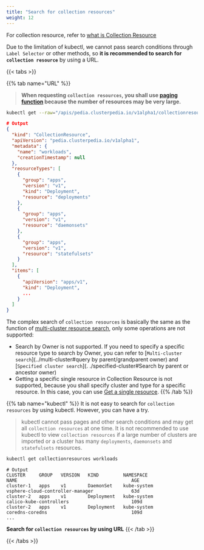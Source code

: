 ```yaml
---
title: "Search for collection resources"
weight: 12
---
```


For collection resource, refer to [what is Collection Resource](../../../concepts/collection-resource)  

Due to the limitation of kubectl, we cannot pass search conditions through `Label Selector` or other methods, so **it is recommended to search for `collection resource`** by using a URL.


{{< tabs >}}

{{% tab name="URL" %}}
> **When requesting `collection resources`, you shall use [paging function](../#paging) because the number of resources may be very large.**
```bash
kubectl get --raw="/apis/pedia.clusterpedia.io/v1alpha1/collectionresources/workloads?limit=1" | jq
```
```json
# Output
{
  "kind": "CollectionResource",
  "apiVersion": "pedia.clusterpedia.io/v1alpha1",
  "metadata": {
    "name": "workloads",
    "creationTimestamp": null
  },
  "reosurceTypes": [
    {
      "group": "apps",
      "version": "v1",
      "kind": "Deployment",
      "resource": "deployments"
    },
    {
      "group": "apps",
      "version": "v1",
      "resource": "daemonsets"
    },
    {
      "group": "apps",
      "version": "v1",
      "resource": "statefulsets"
    }
  ],
  "items": [
    {
      "apiVersion": "apps/v1",
      "kind": "Deployment",
      ...
    }
  ]
}
```

The complex search of `collection resources` is basically the same as the function of [multi-cluster resource search](../multi-cluster), only some operations are not supported:
* Search by Owner is not supported. If you need to specify a specific resource type to search by Owner, you can refer to [`Multi-cluster search`](../multi-cluster#query by parent/grandparent owner) and [`Specified cluster search`](. ./specified-cluster#Search by parent or ancestor owner)
* Getting a specific single resource in Collection Resource is not supported, because you shall specify cluster and type for a specific resource. In this case, you can use [Get a single resource]().
{{% /tab %}}

{{% tab name="kubectl" %}}
It is not easy to search for `collection resources` by using kubectl. However, you can have a try.
> kubectl cannot pass pages and other search conditions and may get all `collection resources` at one time. It is not recommended to use kubectl to view `collection resources` if a large number of clusters are imported or a cluster has many `deployments`, `daemonsets` and `statefulsets` resources.

```bash
kubectl get collectionresources workloads
```
```
# Output
CLUSTER     GROUP   VERSION   KIND         NAMESPACE                     NAME                                          AGE
cluster-1   apps    v1        DaemonSet    kube-system                   vsphere-cloud-controller-manager              63d
cluster-2   apps    v1        Deployment   kube-system                   calico-kube-controllers                       109d
cluster-2   apps    v1        Deployment   kube-system                   coredns-coredns                               109d
...
```

**Search for `collection resources` by using URL**
{{< /tab >}}

{{< /tabs >}}
